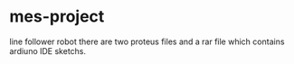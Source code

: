 # mes-project
line follower robot
there are two proteus files and a rar file which contains ardiuno IDE sketchs.
